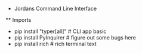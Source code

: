 * Jordans Command Line Interface

** Imports

- pip install "typer[all]" # CLI app basic
- pip install PyInquirer # figure out some bugs here
- pip install rich # rich terminal text

